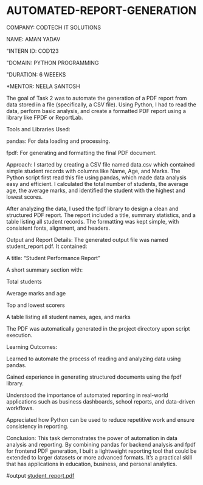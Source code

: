 # AUTOMATED-REPORT-GENERATION
COMPANY: CODTECH IT SOLUTIONS

NAME: AMAN YADAV

"INTERN ID: COD123

"DOMAIN: PYTHON PROGRAMMING 

"DURATION: 6 WEEEKS

*MENTOR: NEELA SANTOSH

The goal of Task 2 was to automate the generation of a PDF report from data stored in a file (specifically, a CSV file). Using Python, I had to read the data, perform basic analysis, and create a formatted PDF report using a library like FPDF or ReportLab.

Tools and Libraries Used:

pandas: For data loading and processing.

fpdf: For generating and formatting the final PDF document.

Approach:
I started by creating a CSV file named data.csv which contained simple student records with columns like Name, Age, and Marks. The Python script first read this file using pandas, which made data analysis easy and efficient. I calculated the total number of students, the average age, the average marks, and identified the student with the highest and lowest scores.

After analyzing the data, I used the fpdf library to design a clean and structured PDF report. The report included a title, summary statistics, and a table listing all student records. The formatting was kept simple, with consistent fonts, alignment, and headers.

Output and Report Details:
The generated output file was named student_report.pdf. It contained:

A title: “Student Performance Report”

A short summary section with:

Total students

Average marks and age

Top and lowest scorers

A table listing all student names, ages, and marks

The PDF was automatically generated in the project directory upon script execution.

Learning Outcomes:

Learned to automate the process of reading and analyzing data using pandas.

Gained experience in generating structured documents using the fpdf library.

Understood the importance of automated reporting in real-world applications such as business dashboards, school reports, and data-driven workflows.

Appreciated how Python can be used to reduce repetitive work and ensure consistency in reporting.

Conclusion:
This task demonstrates the power of automation in data analysis and reporting. By combining pandas for backend analysis and fpdf for frontend PDF generation, I built a lightweight reporting tool that could be extended to larger datasets or more advanced formats. It’s a practical skill that has applications in education, business, and personal analytics.


#output
[student_report.pdf](https://github.com/user-attachments/files/21239283/student_report.pdf)
